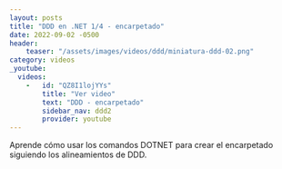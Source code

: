 ```yaml
---
layout: posts
title: "DDD en .NET 1/4 - encarpetado"
date: 2022-09-02 -0500
header:
    teaser: "/assets/images/videos/ddd/miniatura-ddd-02.png"
category: videos
_youtube: 
  videos:
    -   id: "QZ8I1lojYYs"
        title: "Ver video"
        text: "DDD - encarpetado" 
        sidebar_nav: ddd2
        provider: youtube
---
```


Aprende cómo usar los comandos DOTNET para crear el encarpetado siguiendo los alineamientos de DDD.




